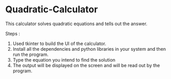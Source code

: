 # Quadratic-Calculator
This calculator solves quadratic equations and tells out the answer.

Steps :
1) Used tkinter to build the UI of the calculator.
2) Install all the dependencies and python libraries in your system and then run the program.
3) Type the equation you intend to find the solution
4) The output will be displayed on the screen and will be read out by the program.
